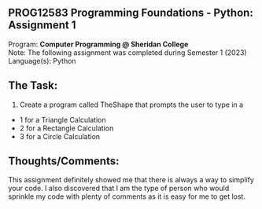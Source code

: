 ## PROG12583 Programming Foundations - Python: Assignment 1
Program: **Computer Programming @ Sheridan College** <br>
Note: The following assignment was completed during Semester 1 (2023) <br>
Language(s): Python

## The Task:
1. Create a program called TheShape that prompts the user to type in a
<ul>
  <li>1 for a Triangle Calculation</li>
  <li>2 for a Rectangle Calculation</li>
  <li>3 for a Circle Calculation</li>
</ul>
  
## Thoughts/Comments: 
This assignment definitely showed me that there is always a way to simplify your code. I also discovered that I am the type of person who would sprinkle my code with plenty of comments as it is easy for me to get lost.
